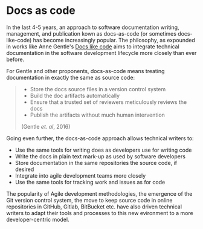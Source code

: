 # Docs as code

In the last 4-5 years, an approach to software documentation writing, management, and publication kown as docs-as-code (or sometimes docs-like-code) has become increasingly popular. The philosophy, as expounded in works like Anne Gentle's [Docs like code](https://books.google.co.uk/books/about/Docs_Like_Code.html?id=krM7DwAAQBAJ&redir_esc=y) aims to integrate technical documentation in the software development lifecycle more closely than ever before. 

For Gentle and other proponents, docs-as-code means treating documentation in exactly the same as source code:
> - Store the docs source files in a version control system
> - Build the doc artifacts automatically
> - Ensure that a trusted set of reviewers meticulously reviews the docs
> - Publish the artifacts without much human intervention
> 
> (Gentle *et. al*, 2016)

Going even further, the docs-as-code approach allows technical writers to:

- Use the same tools for writing does as developers use for writing code
- Write the docs in plain text mark-up as used by software developers
- Store documentation in the same repositories the source code, if desired
- Integrate into agile development teams more closely
- Use the same tools for tracking work and issues as for code

The popularity of Agile development methodologies, the emergence of the Git version control system, the move to keep source code in online repositories in GitHub, Gitlab, BitBucket etc. have also driven technical writers to adapt their tools and processes to this new evironment to a more developer-centric model.


 


